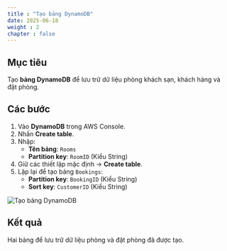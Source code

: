 ```yaml
---
title : "Tạo bảng DynamoDB"
date: 2025-06-18
weight : 2
chapter : false
---
```


## Mục tiêu

Tạo **bảng DynamoDB** để lưu trữ dữ liệu phòng khách sạn, khách hàng và đặt phòng.

## Các bước

1. Vào **DynamoDB** trong AWS Console.
2. Nhấn **Create table**.
3. Nhập:
   - **Tên bảng**: `Rooms`
   - **Partition key**: `RoomID` (Kiểu String)
4. Giữ các thiết lập mặc định → **Create table**.
5. Lặp lại để tạo bảng `Bookings`:
   - **Partition key**: `BookingID` (Kiểu String)
   - **Sort key**: `CustomerID` (Kiểu String)

![Tạo bảng DynamoDB](images/create_dynamodb_table.png)

## Kết quả

Hai bảng để lưu trữ dữ liệu phòng và đặt phòng đã được tạo.
